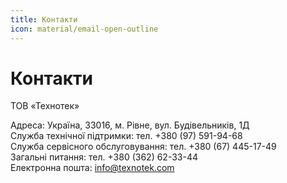 ```yaml
---
title: Контакти
icon: material/email-open-outline
---
```


# Контакти

ТОВ «Технотек»   

Адреса: Україна, 33016, м. Рівне, вул. Будівельників, 1Д   
Служба технічної підтримки: тел. +380 (97) 591-94-68   
Служба сервісного обслуговування: тел. +380 (67) 445-17-49   
Загальні питання: тел. +380 (362) 62-33-44   
Електронна пошта: [info@texnotek.com]('mailto:info@texnotek.com')

